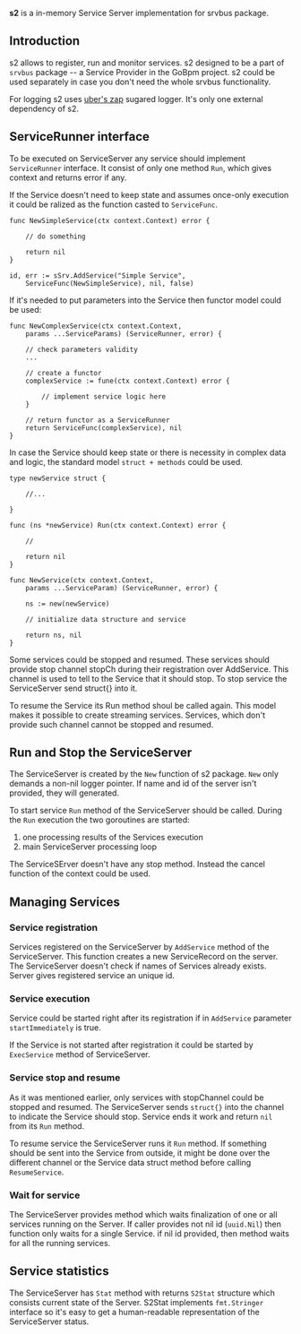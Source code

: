 **s2** is a in-memory Service Server implementation for srvbus package.

## Introduction

s2 allows to register, run and monitor services. s2 designed to be a part of `srvbus` package -- a Service Provider in the GoBpm project. s2 could be used separately in case you don't need the whole srvbus functionality.

For logging s2 uses [uber's zap](https://github.com/uber-go/zap) sugared logger. It's only one external dependency of s2.

## ServiceRunner interface

To be executed on ServiceServer any service should implement `ServiceRunner` interface. It consist of only one method `Run`, which gives context and returns error if any. 

If the Service doesn't need to keep state and assumes once-only execution it could be ralized as the function casted to `ServiceFunc`.

    func NewSimpleService(ctx context.Context) error {

        // do something

        return nil
    } 

    id, err := sSrv.AddService("Simple Service", 
        ServiceFunc(NewSimpleService), nil, false)

If it's needed to put parameters into the Service then functor model could be used:

    func NewComplexService(ctx context.Context,
        params ...ServiceParams) (ServiceRunner, error) {
        
        // check parameters validity
        ...

        // create a functor
        complexService := fune(ctx context.Context) error {
            
            // implement service logic here
        }

        // return functor as a ServiceRunner
        return ServiceFunc(complexService), nil
    }

In case the Service should keep state or there is necessity in complex data and logic, the standard model `struct + methods` could be used.

    type newService struct {

        //...

    } 

    func (ns *newService) Run(ctx context.Context) error {

        //

        return nil
    }

    func NewService(ctx context.Context, 
        params ...ServiceParam) (ServiceRunner, error) {

        ns := new(newService)

        // initialize data structure and service

        return ns, nil
    }

Some services could be stopped and resumed. These services should provide stop channel stopCh during their registration over AddService. This channel is used to tell to the Service that it should stop. To stop service the ServiceServer send struct{} into it.

To resume the Service its Run method shoul be called again. This model makes it possible to create streaming services. Services, which don't provide such channel cannot be stopped and resumed.

## Run and Stop the ServiceServer

The ServiceServer is created by the `New` function of s2 package. `New` only demands a non-nil logger pointer. If name and id of the server isn't provided, they will generated.

To start service `Run` method of the ServiceServer should be called.
During the `Run` execution the two goroutines are started:

  1. one processing results of the Services execution
  2. main ServiceServer processing loop

The ServiceSErver doesn't have any stop method. Instead the cancel function of the context could be used.

## Managing Services

### Service registration

Services registered on the ServiceServer by `AddService` method of the ServiceServer. This function creates a new ServiceRecord on the server. The ServiceServer doesn't check if names of Services already exists. Server gives registered service an unique id.

### Service execution

Service could be started right after its registration if in `AddService` parameter `startImmediately` is true.

If the Service is not started after registration it could be started by `ExecService` method of ServiceServer.

### Service stop and resume

As it was mentioned earlier, only services with stopChannel could be stopped and resumed. The ServiceServer sends `struct{}` into the channel to indicate the Service should stop. Service ends it work and return `nil` from its `Run` method.

To resume service the ServiceServer runs it `Run` method. If something should be sent into the Service from outside, it might be done over the different channel or the Service data struct method before calling `ResumeService`.

### Wait for service

The ServiceServer provides method which waits finalization of one or all services running on the Server. If caller provides not nil id (`uuid.Nil`) then function only waits for a single Service. if nil id provided, then method waits for all the running services.

## Service statistics

The ServiceServer has `Stat` method with returns `S2Stat` structure which consists current state of the Server. S2Stat implements `fmt.Stringer` interface so it's easy to get a human-readable representation of the ServiceServer status.
